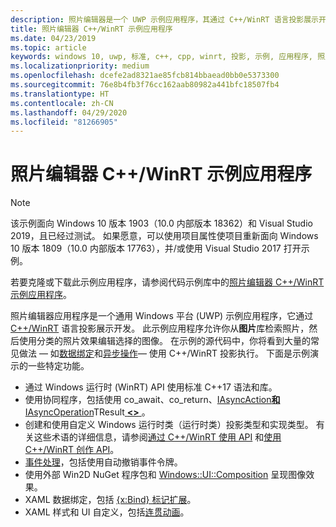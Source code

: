 ```yaml
---
description: 照片编辑器是一个 UWP 示例应用程序，其通过 C++/WinRT 语言投影展示开发。 此示例应用程序允许你从图片库检索照片，然后使用分类的照片效果编辑选择的图像。
title: 照片编辑器 C++/WinRT 示例应用程序
ms.date: 04/23/2019
ms.topic: article
keywords: windows 10, uwp, 标准, c++, cpp, winrt, 投影, 示例, 应用程序, 照片, 编辑器
ms.localizationpriority: medium
ms.openlocfilehash: dcefe2ad8321ae85fcb814bbaead0bb0e5373300
ms.sourcegitcommit: 76e8b4fb3f76cc162aab80982a441bfc18507fb4
ms.translationtype: HT
ms.contentlocale: zh-CN
ms.lasthandoff: 04/29/2020
ms.locfileid: "81266905"
---
```

# <a name="photo-editor-cwinrt-sample-application"></a>照片编辑器 C++/WinRT 示例应用程序

> [!NOTE]
> 该示例面向 Windows 10 版本 1903（10.0 内部版本 18362）和 Visual Studio 2019，且已经过测试。 如果愿意，可以使用项目属性使项目重新面向 Windows 10 版本 1809（10.0 内部版本 17763），并/或使用 Visual Studio 2017 打开示例。

若要克隆或下载此示例应用程序，请参阅代码示例库中的[照片编辑器 C++/WinRT 示例应用程序](/samples/microsoft/windows-appsample-photo-editor/photo-editor-cwinrt-sample-application/)。

照片编辑器应用程序是一个通用 Windows 平台 (UWP) 示例应用程序，它通过 [C++/WinRT](intro-to-using-cpp-with-winrt.md) 语言投影展示开发。 此示例应用程序允许你从**图片**库检索照片，然后使用分类的照片效果编辑选择的图像。 在示例的源代码中，你将看到大量的常见做法 &mdash; 如[数据绑定](binding-property.md)和[异步操作](concurrency.md)&mdash; 使用 C++/WinRT 投影执行。 下面是示例演示的一些特定功能。

- 通过 Windows 运行时 (WinRT) API 使用标准 C++17 语法和库。
- 使用协同程序，包括使用 co_await、co_return、[IAsyncAction**和**IAsyncOperation](/uwp/api/windows.foundation.iasyncaction)TResult[ **&lt;&gt;** ](/uwp/api/windows.foundation.iasyncoperation-1)。
- 创建和使用自定义 Windows 运行时类（运行时类）投影类型和实现类型。 有关这些术语的详细信息，请参阅[通过 C++/WinRT 使用 API](consume-apis.md) 和[使用 C++/WinRT 创作 API](author-apis.md)。
- [事件处理](handle-events.md)，包括使用自动撤销事件令牌。
- 使用外部 Win2D NuGet 程序包和 [Windows::UI::Composition](/uwp/api/windows.ui.composition) 呈现图像效果。
- XAML 数据绑定，包括 [{x:Bind} 标记扩展](https://docs.microsoft.com/windows/uwp/xaml-platform/x-bind-markup-extension)。
- XAML 样式和 UI 自定义，包括[连贯动画](../design/motion/connected-animation.md)。
